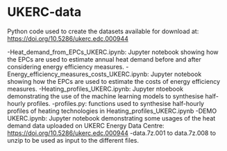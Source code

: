 # UKERC-data

Python code used to create the datasets available for download at: https://doi.org/10.5286/ukerc.edc.000944

-Heat_demand_from_EPCs_UKERC.ipynb: Jupyter notebook showing how the EPCs are used to estimate annual heat demand before and after considering energy efficiency measures.
-Energy_efficiency_measures_costs_UKERC.ipynb: Jupyter notebook showing how the EPCs are used to estimate the costs of energy efficiency measures.
-Heating_profiles_UKERC.ipynb: Jupyter ntoebook demonstrating the use of the machine learning models to synthesise half-hourly profiles.
-profiles.py: functions used to synthesise half-hourly profiles of heating technologies in Heating_profiles_UKERC.ipynb
-DEMO UKERC.ipynb: Jupyter notebook demonstrating some usages of the heat demand data uploaded on UKERC Energy Data Centre: https://doi.org/10.5286/ukerc.edc.000944
-data.7z.001 to data.7z.008 to unzip to be used as input to the different files.
